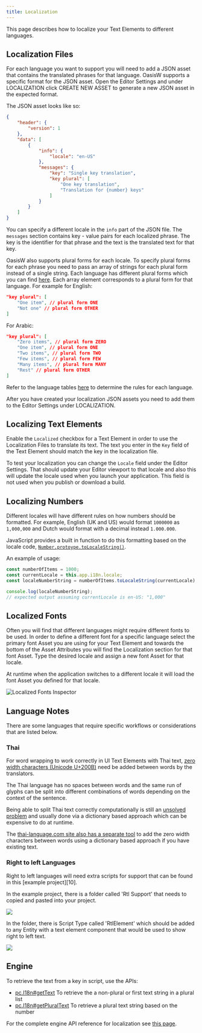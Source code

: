 ```yaml
---
title: Localization
---
```


This page describes how to localize your Text Elements to different languages.

## Localization Files

For each language you want to support you will need to add a JSON asset that contains the translated phrases for that language. OasisW supports a specific format for the JSON asset. Open the Editor Settings and under LOCALIZATION click CREATE NEW ASSET to generate a new JSON asset in the expected format.

The JSON asset looks like so:

```json
{
    "header": {
        "version": 1
    },
    "data": [
        {
            "info": {
                "locale": "en-US"
            },
            "messages": {
                "key": "Single key translation",
                "key plural": [
                    "One key translation",
                    "Translation for {number} keys"
                ]
            }
        }
    ]
}
```

You can specify a different locale in the `info` part of the JSON file. The `messages` section contains key - value pairs for each localized phrase. The key is the identifier for that phrase and the text is the translated text for that key.

OasisW also supports plural forms for each locale. To specify plural forms for each phrase you need to pass an array of strings for each plural form instead of a single string. Each language has different plural forms which you can find [here][1]. Each array element corresponds to a plural form for that language. For example for English:

```json
"key plural": [
    "One item", // plural form ONE
    "Not one" // plural form OTHER
]
```

For Arabic:

```json
"key plural": [
    "Zero items", // plural form ZERO
    "One item", // plural form ONE
    "Two items", // plural form TWO
    "Few items", // plural form FEW
    "Many items", // plural form MANY
    "Rest" // plural form OTHER
]
```

Refer to the language tables [here][1] to determine the rules for each language.

After you have created your localization JSON assets you need to add them to the Editor Settings under LOCALIZATION.

## Localizing Text Elements

Enable the `Localized` checkbox for a Text Element in order to use the Localization Files to translate its text. The text you enter in the `Key` field of the Text Element should match the key in the localization file.

To test your localization you can change the `Locale` field under the Editor Settings. That should update your Editor viewport to that locale and also this will update the locale used when you launch your application. This field is not used when you publish or download a build.

## Localizing Numbers

Different locales will have different rules on how numbers should be formatted. For example, English (UK and US) would format `1000000` as `1,000,000` and Dutch would format with a decimal instead `1.000.000`.

JavaScript provides a built in function to do this formatting based on the locale code, [`Number.protoype.toLocaleString()`][5].

An example of usage:

```javascript
const numberOfItems = 1000;
const currentLocale = this.app.i18n.locale;
const localeNumberString = numberOfItems.toLocaleString(currentLocale);

console.log(localeNumberString);
// expected output assuming currentLocale is en-US: "1,000"
```

## Localized Fonts

Often you will find that different languages might require different fonts to be used. In order to define a different font for a specific language select the primary font Asset you are using for your Text Element and towards the bottom of the Asset Attributes you will find the Localization section for that font Asset. Type the desired locale and assign a new font Asset for that locale.

At runtime when the application switches to a different locale it will load the font Asset you defined for that locale.

![Localized Fonts Inspector](/img/user-manual/user-interface/localization/localized-fonts-inspector.gif)

## Language Notes

There are some languages that require specific workflows or considerations that are listed below.

### Thai

For word wrapping to work correctly in UI Text Elements with Thai text, [zero width characters (Unicode U+200B)][7] need be added between words by the translators.

The Thai language has no spaces between words and the same run of glyphs can be split into different combinations of words depending on the context of the sentence.

Being able to split Thai text correctly computationally is still an [unsolved problem][6] and usually done via a dictionary based approach which can be expensive to do at runtime.

The [thai-language.com site also has a separate tool][8] to add the zero width characters between words using a dictionary based approach if you have existing text.

### Right to left Languages

Right to left languages will need extra scripts for support that can be found in this [example project][10].

In the example project, there is a folder called 'Rtl Support' that needs to copied and pasted into your project.

![](/img/user-manual/user-interface/localization/rtl-asset-folder.png)

In the folder, there is Script Type called 'RtlElement' which should be added to any Entity with a text element component that would be used to show right to left text.

![](/img/user-manual/user-interface/localization/adding-rtl-script-type.png)

## Engine

To retrieve the text from a key in script, use the APIs:

- [pc.I18n#getText][3] To retrieve the a non-plural or first text string in a plural list
- [pc.I18n#getPluralText][4] To retrieve a plural text string based on the number

For the complete engine API reference for localization see [this page][2].

[1]: https://www.unicode.org/cldr/charts/latest/supplemental/language_plural_rules.html
[2]: https://manual.oasisserver.link/engine/classes/I18n.html
[3]: https://manual.oasisserver.link/engine/classes/I18n.html#gettext
[4]: https://manual.oasisserver.link/engine/classes/I18n.html#getpluraltext
[5]: https://developer.mozilla.org/en-US/docs/Web/JavaScript/Reference/Global_Objects/Number/toLocaleString
[6]: http://www.thai-language.com/ref/breaking-words
[7]: https://en.wikipedia.org/wiki/Zero-width_space
[8]: http://www.thai-language.com/?nav=zwsp
<!-- [10]: /tutorials/right-to-left-language-support/ -->
<!-- [11]: /user-manual/editor/interface/assets/#copy-and-paste-between-projects -->
